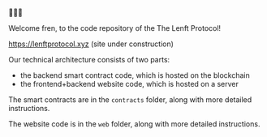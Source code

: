 🤝🤝🤝

Welcome fren, to the code repository of the The Lenft Protocol!

https://lenftprotocol.xyz (site under construction)

Our technical architecture consists of two parts:
* the backend smart contract code, which is hosted on the blockchain
* the frontend+backend website code, which is hosted on a server

The smart contracts are in the `contracts` folder, along with more detailed instructions.

The website code is in the `web` folder, along with more detailed instructions.
